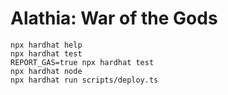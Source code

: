 # Alathia: War of the Gods

```shell
npx hardhat help
npx hardhat test
REPORT_GAS=true npx hardhat test
npx hardhat node
npx hardhat run scripts/deploy.ts
```